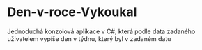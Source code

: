 # Den-v-roce-Vykoukal
Jednoduchá konzolová aplikace v C#, která podle data zadaného uživatelem vypíše den v týdnu, který byl v zadaném datu
